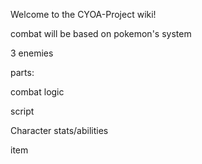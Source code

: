 Welcome to the CYOA-Project wiki!

combat will be based on pokemon's system

3 enemies

parts:

combat logic

script

Character stats/abilities

item